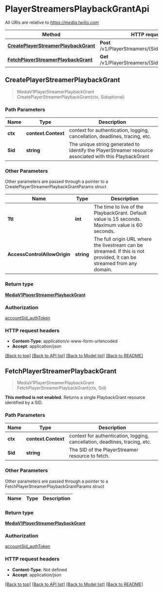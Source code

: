 # PlayerStreamersPlaybackGrantApi

All URIs are relative to *https://media.twilio.com*

Method | HTTP request | Description
------------- | ------------- | -------------
[**CreatePlayerStreamerPlaybackGrant**](PlayerStreamersPlaybackGrantApi.md#CreatePlayerStreamerPlaybackGrant) | **Post** /v1/PlayerStreamers/{Sid}/PlaybackGrant | 
[**FetchPlayerStreamerPlaybackGrant**](PlayerStreamersPlaybackGrantApi.md#FetchPlayerStreamerPlaybackGrant) | **Get** /v1/PlayerStreamers/{Sid}/PlaybackGrant | 



## CreatePlayerStreamerPlaybackGrant

> MediaV1PlayerStreamerPlaybackGrant CreatePlayerStreamerPlaybackGrant(ctx, Sidoptional)





### Path Parameters


Name | Type | Description
------------- | ------------- | -------------
**ctx** | **context.Context** | context for authentication, logging, cancellation, deadlines, tracing, etc.
**Sid** | **string** | The unique string generated to identify the PlayerStreamer resource associated with this PlaybackGrant

### Other Parameters

Other parameters are passed through a pointer to a CreatePlayerStreamerPlaybackGrantParams struct


Name | Type | Description
------------- | ------------- | -------------
**Ttl** | **int** | The time to live of the PlaybackGrant. Default value is 15 seconds. Maximum value is 60 seconds.
**AccessControlAllowOrigin** | **string** | The full origin URL where the livestream can be streamed. If this is not provided, it can be streamed from any domain.

### Return type

[**MediaV1PlayerStreamerPlaybackGrant**](MediaV1PlayerStreamerPlaybackGrant.md)

### Authorization

[accountSid_authToken](../README.md#accountSid_authToken)

### HTTP request headers

- **Content-Type**: application/x-www-form-urlencoded
- **Accept**: application/json

[[Back to top]](#) [[Back to API list]](../README.md#documentation-for-api-endpoints)
[[Back to Model list]](../README.md#documentation-for-models)
[[Back to README]](../README.md)


## FetchPlayerStreamerPlaybackGrant

> MediaV1PlayerStreamerPlaybackGrant FetchPlayerStreamerPlaybackGrant(ctx, Sid)



**This method is not enabled.** Returns a single PlaybackGrant resource identified by a SID.

### Path Parameters


Name | Type | Description
------------- | ------------- | -------------
**ctx** | **context.Context** | context for authentication, logging, cancellation, deadlines, tracing, etc.
**Sid** | **string** | The SID of the PlayerStreamer resource to fetch.

### Other Parameters

Other parameters are passed through a pointer to a FetchPlayerStreamerPlaybackGrantParams struct


Name | Type | Description
------------- | ------------- | -------------

### Return type

[**MediaV1PlayerStreamerPlaybackGrant**](MediaV1PlayerStreamerPlaybackGrant.md)

### Authorization

[accountSid_authToken](../README.md#accountSid_authToken)

### HTTP request headers

- **Content-Type**: Not defined
- **Accept**: application/json

[[Back to top]](#) [[Back to API list]](../README.md#documentation-for-api-endpoints)
[[Back to Model list]](../README.md#documentation-for-models)
[[Back to README]](../README.md)

